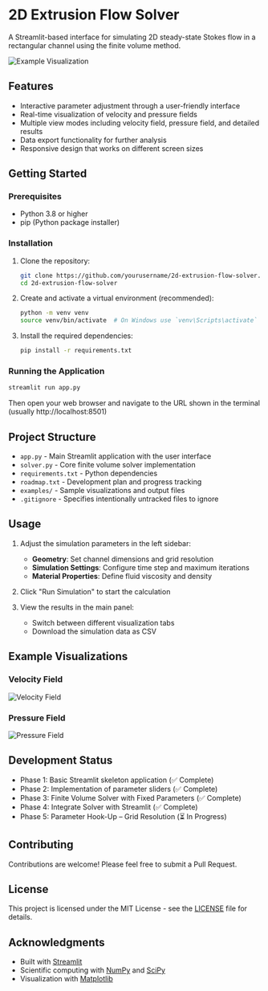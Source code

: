 # 2D Extrusion Flow Solver

A Streamlit-based interface for simulating 2D steady-state Stokes flow in a rectangular channel using the finite volume method.

![Example Visualization](https://raw.githubusercontent.com/yourusername/2d-extrusion-flow-solver/main/examples/velocity_field.png)

## Features

- Interactive parameter adjustment through a user-friendly interface
- Real-time visualization of velocity and pressure fields
- Multiple view modes including velocity field, pressure field, and detailed results
- Data export functionality for further analysis
- Responsive design that works on different screen sizes

## Getting Started

### Prerequisites

- Python 3.8 or higher
- pip (Python package installer)

### Installation

1. Clone the repository:
   ```bash
   git clone https://github.com/yourusername/2d-extrusion-flow-solver.git
   cd 2d-extrusion-flow-solver
   ```

2. Create and activate a virtual environment (recommended):
   ```bash
   python -m venv venv
   source venv/bin/activate  # On Windows use `venv\Scripts\activate`
   ```

3. Install the required dependencies:
   ```bash
   pip install -r requirements.txt
   ```

### Running the Application

```bash
streamlit run app.py
```

Then open your web browser and navigate to the URL shown in the terminal (usually http://localhost:8501)

## Project Structure

- `app.py` - Main Streamlit application with the user interface
- `solver.py` - Core finite volume solver implementation
- `requirements.txt` - Python dependencies
- `roadmap.txt` - Development plan and progress tracking
- `examples/` - Sample visualizations and output files
- `.gitignore` - Specifies intentionally untracked files to ignore

## Usage

1. Adjust the simulation parameters in the left sidebar:
   - **Geometry**: Set channel dimensions and grid resolution
   - **Simulation Settings**: Configure time step and maximum iterations
   - **Material Properties**: Define fluid viscosity and density

2. Click "Run Simulation" to start the calculation

3. View the results in the main panel:
   - Switch between different visualization tabs
   - Download the simulation data as CSV

## Example Visualizations

### Velocity Field
![Velocity Field](https://raw.githubusercontent.com/yourusername/2d-extrusion-flow-solver/main/examples/velocity_field.png)

### Pressure Field
![Pressure Field](https://raw.githubusercontent.com/yourusername/2d-extrusion-flow-solver/main/examples/pressure_field.png)

## Development Status

- Phase 1: Basic Streamlit skeleton application (✅ Complete)
- Phase 2: Implementation of parameter sliders (✅ Complete)
- Phase 3: Finite Volume Solver with Fixed Parameters (✅ Complete)
- Phase 4: Integrate Solver with Streamlit (✅ Complete)
- Phase 5: Parameter Hook-Up – Grid Resolution (⏳ In Progress)

## Contributing

Contributions are welcome! Please feel free to submit a Pull Request.

## License

This project is licensed under the MIT License - see the [LICENSE](LICENSE) file for details.

## Acknowledgments

- Built with [Streamlit](https://streamlit.io/)
- Scientific computing with [NumPy](https://numpy.org/) and [SciPy](https://www.scipy.org/)
- Visualization with [Matplotlib](https://matplotlib.org/)
